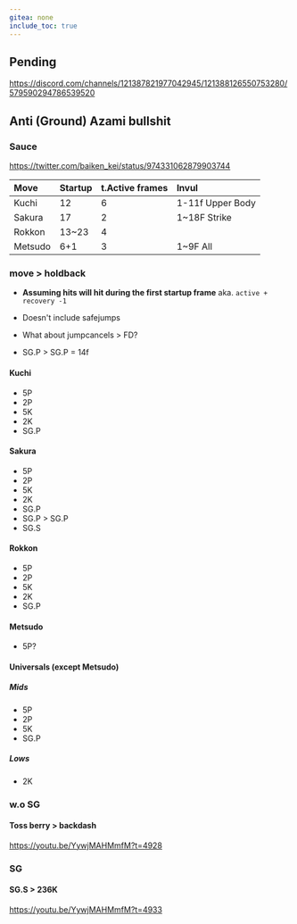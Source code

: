 ```yaml
---
gitea: none
include_toc: true
---
```



## Pending

https://discord.com/channels/121387821977042945/121388126550753280/579590294786539520

## Anti (Ground) Azami bullshit

### Sauce

https://twitter.com/baiken_kei/status/974331062879903744


| Move    | Startup | t.Active frames | Invul            |
|:--------|:--------|:----------------|:-----------------|
| Kuchi   | 12      | 6               | 1-11f Upper Body |
| Sakura  | 17      | 2               | 1~18F Strike     |
| Rokkon  | 13~23   | 4               |                  |
| Metsudo | 6+1     | 3               | 1~9F All         |

### move > holdback

- **Assuming hits will hit during the first startup frame** aka. `active + recovery -1`

- Doesn't include safejumps

- What about jumpcancels > FD?

- SG.P > SG.P = 14f 

#### Kuchi

- 5P
- 2P
- 5K
- 2K
- SG.P

#### Sakura

- 5P
- 2P
- 5K
- 2K
- SG.P
- SG.P > SG.P
- SG.S
 
#### Rokkon

- 5P
- 2P
- 5K
- 2K
- SG.P

#### Metsudo

- 5P?

#### Universals (except Metsudo)

##### Mids

- 5P
- 2P
- 5K
- SG.P

##### Lows

- 2K

### w.o SG

#### Toss berry > backdash

https://youtu.be/YywjMAHMmfM?t=4928

### SG

#### SG.S > 236K

https://youtu.be/YywjMAHMmfM?t=4933

